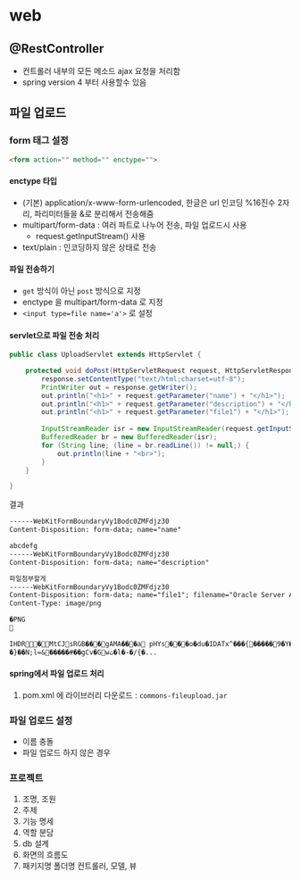 # web

## @RestController

- 컨트롤러 내부의 모든 메소드 ajax 요청을 처리함
- spring version 4 부터 사용할수 있음

## 파일 업로드

### form 태그 설정

```html
<form action="" method="" enctype="">
```

#### enctype 타입

- (기본) application/x-www-form-urlencoded, 한글은 url 인코딩 %16진수 2자리, 파리미터들을 &로 분리해서 전송해줌
- multipart/form-data : 여러 파트로 나누어 전송, 파일 업로드시 사용
  - request.getInputStream() 사용
- text/plain : 인코딩하지 않은 상태로 전송

#### 파일 전송하기

- `get` 방식이 아닌 `post` 방식으로 지정
- enctype 을 multipart/form-data 로 지정
- `<input type=file name='a'>` 로 설정

#### servlet으로 파일 전송 처리

```java
public class UploadServlet extends HttpServlet {

	protected void doPost(HttpServletRequest request, HttpServletResponse response) throws ServletException, IOException {
		response.setContentType("text/html;charset=utf-8");
		PrintWriter out = response.getWriter();
		out.println("<h1>" + request.getParameter("name") + "</h1>");
		out.println("<h1>" + request.getParameter("description") + "</h1>");
		out.println("<h1>" + request.getParameter("file1") + "</h1>");
		
		InputStreamReader isr = new InputStreamReader(request.getInputStream());
		BufferedReader br = new BufferedReader(isr);
		for (String line; (line = br.readLine()) != null;) {
			out.println(line + "<br>");
		}
	}

}
```

결과

```txt
------WebKitFormBoundaryVy1Bodc0ZMFdjz30
Content-Disposition: form-data; name="name"

abcdefg
------WebKitFormBoundaryVy1Bodc0ZMFdjz30
Content-Disposition: form-data; name="description"

파일첨부할게
------WebKitFormBoundaryVy1Bodc0ZMFdjz30
Content-Disposition: form-data; name="file1"; filename="Oracle Server Architecture.PNG"
Content-Type: image/png

�PNG


IHDR�MtCJsRGB���gAMA���a pHYs���o�du�IDATx^���{�����9�Y�r����A��8�mY�>R�b�-㎍� ������{�q���^�z�5#V�ٕd����q]��;�;;���k�����@�BG�:���<���� t�#x�@�BG�:���<���� t�#x�@�BG�:���<���� t�#x�@�BG�:���<���� t@h�?��._�k��޴�G�ںݗl�s6m�)��
�}��N;l=&�����#��gCv�Gwٿ�l�-�/{�...
```

#### spring에서 파일 업로드 처리

1. pom.xml 에 라이브러리 다운로드 : `commons-fileupload.jar`


### 파일 업로드 설정

- 이름 충돌
- 파일 업로드 하지 않은 경우

### 프로젝트

1. 조명, 조원
2. 주제
3. 기능 명세
4. 역할 분담
5. db 설계
6. 화면의 흐름도
7. 패키지명 폴더명 컨트롤러, 모델, 뷰